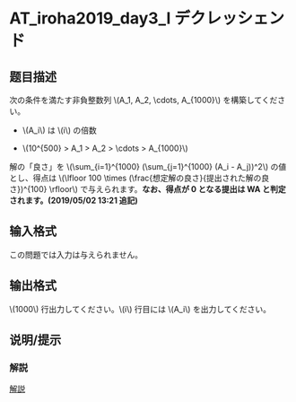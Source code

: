 # AT_iroha2019_day3_l デクレッシェンド

## 题目描述

[problemUrl]: https://atcoder.jp/contests/iroha2019-day3/tasks/iroha2019_day3_l

次の条件を満たす非負整数列 \\(A\_1, A\_2, \\cdots, A\_{1000}\\) を構築してください。

- \\(A\_i\\) は \\(i\\) の倍数
- \\(10^{500} &gt; A\_1 &gt; A\_2 &gt; \\cdots &gt; A\_{1000}\\)

解の「良さ」を \\(\\sum\_{i=1}^{1000} (\\sum\_{j=1}^{1000} (A\_i - A\_j))^2\\) の値とし、得点は \\(\\lfloor 100 \\times (\\frac{想定解の良さ}{提出された解の良さ})^{100} \\rfloor\\) で与えられます。**なお、得点が 0 となる提出は WA と判定されます。(2019/05/02 13:21 追記)**

## 输入格式

この問題では入力は与えられません。

## 输出格式

\\(1000\\) 行出力してください。\\(i\\) 行目には \\(A\_i\\) を出力してください。

## 说明/提示

### 解説

 [解説](https://img.atcoder.jp/iroha2019-day3/editorial-L.pdf)